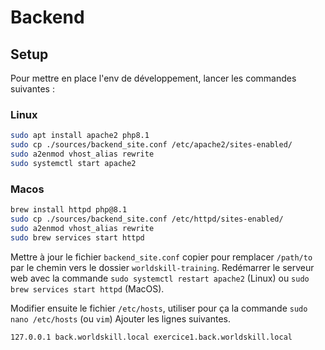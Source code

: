 # Backend

## Setup

Pour mettre en place l'env de développement, lancer les commandes suivantes :

### Linux

```bash
sudo apt install apache2 php8.1
sudo cp ./sources/backend_site.conf /etc/apache2/sites-enabled/
sudo a2enmod vhost_alias rewrite
sudo systemctl start apache2
```

### Macos

```bash
brew install httpd php@8.1
sudo cp ./sources/backend_site.conf /etc/httpd/sites-enabled/
sudo a2enmod vhost_alias rewrite
sudo brew services start httpd
```

Mettre à jour le fichier `backend_site.conf` copier pour remplacer `/path/to` par le chemin vers le dossier `worldskill-training`.
Redémarrer le serveur web avec la commande `sudo systemctl restart apache2` (Linux) ou `sudo brew services start httpd` (MacOS).

Modifier ensuite le fichier `/etc/hosts`, utiliser pour ça la commande `sudo nano /etc/hosts` (ou `vim`)
Ajouter les lignes suivantes.

```text
127.0.0.1 back.worldskill.local exercice1.back.worldskill.local
```
